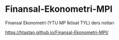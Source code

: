 # Finansal-Ekonometri-MPI

Finansal Ekonometri (YTU MP İktisat TYL) ders notları 

<https://htastan.github.io/Finansal-Ekonometri-MPI/>